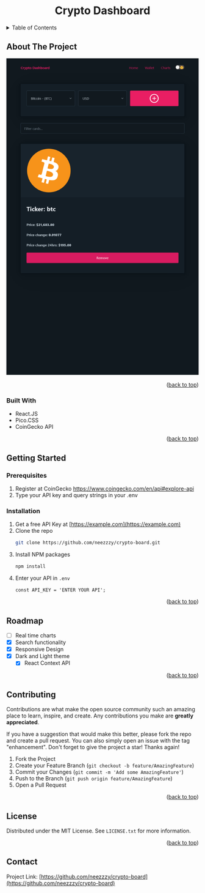 <a name="readme-top"></a>

<div align="center">
  <h1 align="center">Crypto Dashboard</h1>
</div>

<!-- TABLE OF CONTENTS -->
<details>
  <summary>Table of Contents</summary>
  <ol>
    <li>
      <a href="#about-the-project">About The Project</a>
      <ul>
        <li><a href="#built-with">Built With</a></li>
      </ul>
    </li>
    <li>
      <a href="#getting-started">Getting Started</a>
      <ul>
        <li><a href="#prerequisites">Prerequisites</a></li>
        <li><a href="#installation">Installation</a></li>
      </ul>
    </li>
    <li><a href="#roadmap">Roadmap</a></li>
    <li><a href="#contributing">Contributing</a></li>
    <li><a href="#license">License</a></li>
    <li><a href="#contact">Contact</a></li>
  </ol>
</details>

<!-- ABOUT THE PROJECT -->

## About The Project
![Product Name Screen Shot](/images/Screenshot.png)

<p align="right">(<a href="#readme-top">back to top</a>)</p>

### Built With

- React.JS
- Pico.CSS
- CoinGecko API

<p align="right">(<a href="#readme-top">back to top</a>)</p>

<!-- GETTING STARTED -->

## Getting Started

### Prerequisites

1. Register at CoinGecko https://www.coingecko.com/en/api#explore-api
2. Type your API key and query strings in your .env

### Installation

1. Get a free API Key at [https://example.com](https://example.com)
2. Clone the repo
   ```sh
   git clone https://github.com/neezzzy/crypto-board.git
   ```
3. Install NPM packages
   ```sh
   npm install
   ```
4. Enter your API in `.env`
   ```env
   const API_KEY = 'ENTER YOUR API';
   ```

<p align="right">(<a href="#readme-top">back to top</a>)</p>

<!-- ROADMAP -->

## Roadmap

- [ ] Real time charts
- [x] Search functionality
- [x] Responsive Design
- [x] Dark and Light theme
  - [x] React Context API

<p align="right">(<a href="#readme-top">back to top</a>)</p>

<!-- CONTRIBUTING -->

## Contributing

Contributions are what make the open source community such an amazing place to learn, inspire, and create. Any contributions you make are **greatly appreciated**.

If you have a suggestion that would make this better, please fork the repo and create a pull request. You can also simply open an issue with the tag "enhancement".
Don't forget to give the project a star! Thanks again!

1. Fork the Project
2. Create your Feature Branch (`git checkout -b feature/AmazingFeature`)
3. Commit your Changes (`git commit -m 'Add some AmazingFeature'`)
4. Push to the Branch (`git push origin feature/AmazingFeature`)
5. Open a Pull Request

<p align="right">(<a href="#readme-top">back to top</a>)</p>

<!-- LICENSE -->

## License

Distributed under the MIT License. See `LICENSE.txt` for more information.

<p align="right">(<a href="#readme-top">back to top</a>)</p>

<!-- CONTACT -->

## Contact

Project Link: [https://github.com/neezzzy/crypto-board](https://github.com/neezzzy/crypto-board)
